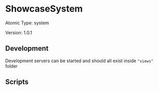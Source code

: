 # ShowcaseSystem

Atomic Type: system

Version: 1.0.1

## Development

Development servers can be started and should all exist inside `"views"` folder

## Scripts
